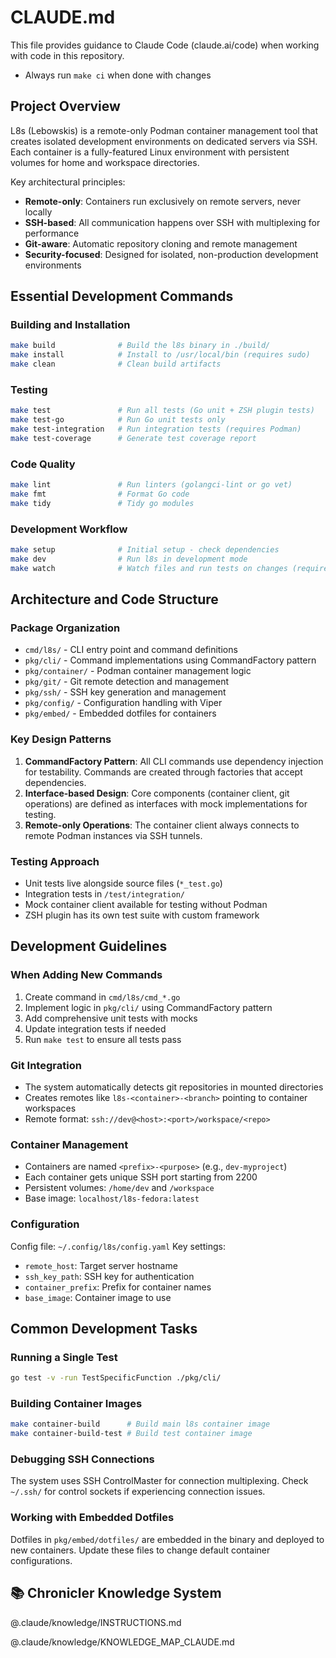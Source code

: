 # CLAUDE.md

This file provides guidance to Claude Code (claude.ai/code) when working with code in this repository.

- Always run `make ci` when done with changes

## Project Overview

L8s (Lebowskis) is a remote-only Podman container management tool that creates isolated development environments on dedicated servers via SSH. Each container is a fully-featured Linux environment with persistent volumes for home and workspace directories.

Key architectural principles:
- **Remote-only**: Containers run exclusively on remote servers, never locally
- **SSH-based**: All communication happens over SSH with multiplexing for performance
- **Git-aware**: Automatic repository cloning and remote management
- **Security-focused**: Designed for isolated, non-production development environments

## Essential Development Commands

### Building and Installation
```bash
make build              # Build the l8s binary in ./build/
make install            # Install to /usr/local/bin (requires sudo)
make clean              # Clean build artifacts
```

### Testing
```bash
make test               # Run all tests (Go unit + ZSH plugin tests)
make test-go            # Run Go unit tests only
make test-integration   # Run integration tests (requires Podman)
make test-coverage      # Generate test coverage report
```

### Code Quality
```bash
make lint               # Run linters (golangci-lint or go vet)
make fmt                # Format Go code
make tidy               # Tidy go modules
```

### Development Workflow
```bash
make setup              # Initial setup - check dependencies
make dev                # Run l8s in development mode
make watch              # Watch files and run tests on changes (requires entr)
```

## Architecture and Code Structure

### Package Organization
- `cmd/l8s/` - CLI entry point and command definitions
- `pkg/cli/` - Command implementations using CommandFactory pattern
- `pkg/container/` - Podman container management logic
- `pkg/git/` - Git remote detection and management
- `pkg/ssh/` - SSH key generation and management
- `pkg/config/` - Configuration handling with Viper
- `pkg/embed/` - Embedded dotfiles for containers

### Key Design Patterns
1. **CommandFactory Pattern**: All CLI commands use dependency injection for testability. Commands are created through factories that accept dependencies.
2. **Interface-based Design**: Core components (container client, git operations) are defined as interfaces with mock implementations for testing.
3. **Remote-only Operations**: The container client always connects to remote Podman instances via SSH tunnels.

### Testing Approach
- Unit tests live alongside source files (`*_test.go`)
- Integration tests in `/test/integration/`
- Mock container client available for testing without Podman
- ZSH plugin has its own test suite with custom framework

## Development Guidelines

### When Adding New Commands
1. Create command in `cmd/l8s/cmd_*.go`
2. Implement logic in `pkg/cli/` using CommandFactory pattern
3. Add comprehensive unit tests with mocks
4. Update integration tests if needed
5. Run `make test` to ensure all tests pass

### Git Integration
- The system automatically detects git repositories in mounted directories
- Creates remotes like `l8s-<container>-<branch>` pointing to container workspaces
- Remote format: `ssh://dev@<host>:<port>/workspace/<repo>`

### Container Management
- Containers are named `<prefix>-<purpose>` (e.g., `dev-myproject`)
- Each container gets unique SSH port starting from 2200
- Persistent volumes: `/home/dev` and `/workspace`
- Base image: `localhost/l8s-fedora:latest`

### Configuration
Config file: `~/.config/l8s/config.yaml`
Key settings:
- `remote_host`: Target server hostname
- `ssh_key_path`: SSH key for authentication
- `container_prefix`: Prefix for container names
- `base_image`: Container image to use

## Common Development Tasks

### Running a Single Test
```bash
go test -v -run TestSpecificFunction ./pkg/cli/
```

### Building Container Images
```bash
make container-build      # Build main l8s container image
make container-build-test # Build test container image
```

### Debugging SSH Connections
The system uses SSH ControlMaster for connection multiplexing. Check `~/.ssh/` for control sockets if experiencing connection issues.

### Working with Embedded Dotfiles
Dotfiles in `pkg/embed/dotfiles/` are embedded in the binary and deployed to new containers. Update these files to change default container configurations.

## 📚 Chronicler Knowledge System

@.claude/knowledge/INSTRUCTIONS.md

@.claude/knowledge/KNOWLEDGE_MAP_CLAUDE.md
